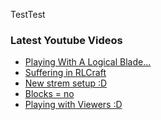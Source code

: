 TestTest

### Latest Youtube Videos
<!-- YOUTUBE:START -->
- [Playing With A Logical Blade...](https://www.youtube.com/watch?v=xKVA5IWONTc)
- [Suffering in RLCraft](https://www.youtube.com/watch?v=WYhAvxVRc2Q)
- [New strem setup :D](https://www.youtube.com/watch?v=DmBBShSchrM)
- [Blocks = no](https://www.youtube.com/watch?v=dAeHuMVOF2o)
- [Playing with Viewers :D](https://www.youtube.com/watch?v=AamHG6XwNfg)
<!-- YOUTUBE:END -->